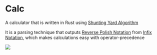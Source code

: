 # Calc

A calculator that is written in Rust using [Shunting Yard Algorithm](https://en.wikipedia.org/wiki/Shunting_yard_algorithm)

It is a parsing technique that outputs [Reverse Polish Notation](https://en.wikipedia.org/wiki/Reverse_Polish_notation) from [Infix Notation](https://en.wikipedia.org/wiki/Infix_notation), which makes calculations easy with operator-precedence

![](img/Shunting_yard.svg)